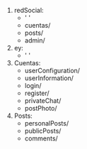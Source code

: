  1. redSocial:
	 - ' '
	 - cuentas/
	 - posts/
	 - admin/
 2. ey:
	 - ' '
 3. Cuentas:
	 - userConfiguration/
	 - userInformation/
	 - login/
	 - register/
	 - privateChat/
	 - postPhoto/
 4. Posts:
	 - personalPosts/
	 - publicPosts/
	 - comments/
